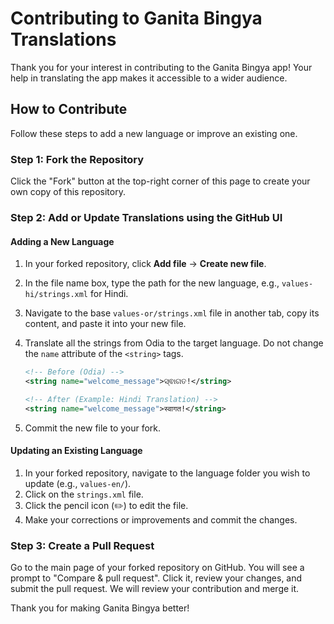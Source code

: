 # Contributing to Ganita Bingya Translations

Thank you for your interest in contributing to the Ganita Bingya app! Your help in translating the app makes it accessible to a wider audience.

## How to Contribute

Follow these steps to add a new language or improve an existing one.

### Step 1: Fork the Repository

Click the "Fork" button at the top-right corner of this page to create your own copy of this repository.

### Step 2: Add or Update Translations using the GitHub UI

#### Adding a New Language

1.  In your forked repository, click **Add file** -> **Create new file**.
2.  In the file name box, type the path for the new language, e.g., `values-hi/strings.xml` for Hindi.
3.  Navigate to the base `values-or/strings.xml` file in another tab, copy its content, and paste it into your new file.
4.  Translate all the strings from Odia to the target language. Do not change the `name` attribute of the `<string>` tags.

    ```xml
    <!-- Before (Odia) -->
    <string name="welcome_message">ସ୍ଵାଗତ!</string>
    
    <!-- After (Example: Hindi Translation) -->
    <string name="welcome_message">स्वागत!</string>
    ```
5.  Commit the new file to your fork.

#### Updating an Existing Language

1.  In your forked repository, navigate to the language folder you wish to update (e.g., `values-en/`).
2.  Click on the `strings.xml` file.
3.  Click the pencil icon (✏️) to edit the file.
4.  Make your corrections or improvements and commit the changes.

### Step 3: Create a Pull Request

Go to the main page of your forked repository on GitHub. You will see a prompt to "Compare & pull request". Click it, review your changes, and submit the pull request. We will review your contribution and merge it.

Thank you for making Ganita Bingya better!
